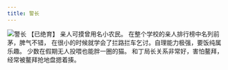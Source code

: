 ```yaml
---
title: 警长
---
```

![警长](/mao/警长.jpg)
【已绝育】
亲人可摸曾用名小农民。
在整个学校的亲人排行榜中名列前茅，脾气不错，
在很小的时候就学会了拦路拦车乞讨。自理能力极强，要饭纯属乐趣。
少数在假期无人投喂也能胖一圈的猫。
和丁局长关系非常好，害怕鳌拜，经常被鳌拜抢地盘摁着揍。